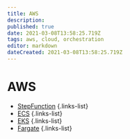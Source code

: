 ```yaml
---
title: AWS
description: 
published: true
date: 2021-03-08T13:58:25.719Z
tags: aws, cloud, orchestration
editor: markdown
dateCreated: 2021-03-08T13:58:25.719Z
---
```


# AWS
- [StepFunction](/training/aws/stepfuntion)
{.links-list}
- [ECS](/training/aws/ecs)
{.links-list}
- [EKS](/training/aws/eks)
{.links-list}
- [Fargate](/training/aws/fargate)
{.links-list}